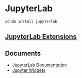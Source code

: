 # JupyterLab

```bash
conda install jupyterlab
```

## [JupyterLab Extensions](extensions)

## Documents

  - [JupyterLab Documentation](https://jupyterlab.readthedocs.io/en/stable/)
  - [Jupyter Widgets](https://ipywidgets.readthedocs.io/)

